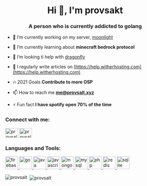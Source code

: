 <h1 align="center">Hi 👋, I'm provsakt</h1>
<h3 align="center">A person who is currently addicted to golang</h3>

- 💼 I’m currently working on my server, [moonlight](https://github.com/moonlightpe)

- 🌱 I’m currently learning about **minecraft bedrock protocol**

- 🤝 I’m looking ti help with [dragonfly](https://github.com/df-mc/dragonfly)

- 📝 I regularly write articles on [https://help.witherhosting.com](https://help.witherhosting.com)

- 🔥 2021 Goals **Contribute to more OSP**

- 📫 How to reach me **me@provsalt.xyz**

- ⚡ Fun fact **I have spotify open 70% of the time**

<h3 align="left">Connect with me:</h3>
<p align="left">
<a href="https://twitter.com/provsalt" target="blank"><img align="center" src="https://cdn.jsdelivr.net/npm/simple-icons@3.0.1/icons/twitter.svg" alt="provsalt" height="30" width="40" /></a>
<a href="https://www.youtube.com/c/provsalt" target="blank"><img align="center" src="https://cdn.jsdelivr.net/npm/simple-icons@3.0.1/icons/youtube.svg" alt="provsalt" height="30" width="40" /></a>
</p>

<h3 align="left">Languages and Tools:</h3>
<p align="left"> <a href="https://firebase.google.com/" target="_blank"> <img src="https://www.vectorlogo.zone/logos/firebase/firebase-icon.svg" alt="firebase" width="40" height="40"/> </a> <a href="https://golang.org" target="_blank"> <img src="https://devicons.github.io/devicon/devicon.git/icons/go/go-original.svg" alt="go" width="40" height="40"/> </a> <a href="https://www.java.com" target="_blank"> <img src="https://devicons.github.io/devicon/devicon.git/icons/java/java-original-wordmark.svg" alt="java" width="40" height="40"/> </a> <a href="https://developer.mozilla.org/en-US/docs/Web/JavaScript" target="_blank"> <img src="https://devicons.github.io/devicon/devicon.git/icons/javascript/javascript-original.svg" alt="javascript" width="40" height="40"/> </a> <a href="https://www.mongodb.com/" target="_blank"> <img src="https://devicons.github.io/devicon/devicon.git/icons/mongodb/mongodb-original-wordmark.svg" alt="mongodb" width="40" height="40"/> </a> <a href="https://www.mysql.com/" target="_blank"> <img src="https://devicons.github.io/devicon/devicon.git/icons/mysql/mysql-original-wordmark.svg" alt="mysql" width="40" height="40"/> </a> <a href="https://www.php.net" target="_blank"> <img src="https://devicons.github.io/devicon/devicon.git/icons/php/php-original.svg" alt="php" width="40" height="40"/> </a> <a href="https://redis.io" target="_blank"> <img src="https://devicons.github.io/devicon/devicon.git/icons/redis/redis-original-wordmark.svg" alt="redis" width="40" height="40"/> </a> <a href="https://www.sqlite.org/" target="_blank"> <img src="https://www.vectorlogo.zone/logos/sqlite/sqlite-icon.svg" alt="sqlite" width="40" height="40"/> </a> </p>

<p><img align="left" src="https://github-readme-stats.vercel.app/api/top-langs?username=provsalt&show_icons=true&locale=en&theme=chartreuse-dark" alt="provsalt" /></p>

<p>&nbsp;<img align="center" src="https://github-readme-stats.vercel.app/api?username=provsalt&show_icons=true&locale=en&count_private=true&theme=chartreuse-dark" alt="provsalt" /></p>

